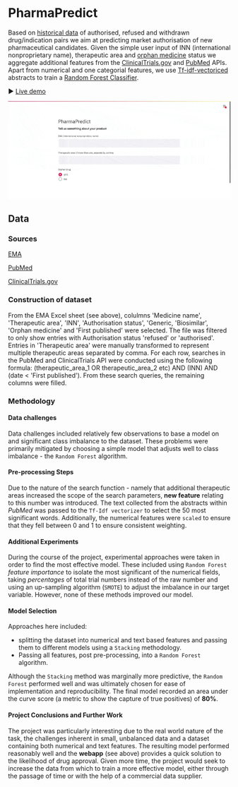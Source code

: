 # PharmaPredict
Based on [historical data](https://www.ema.europa.eu/en/medicines/download-medicine-data) of authorised, refused and withdrawn drug/indication pairs we aim at predicting market authorisation of new pharmaceutical candidates. Given the simple user input of INN (international nonproprietary name), therapeutic area and [orphan medicine](https://en.wikipedia.org/wiki/Orphan_drug) status we aggregate additional features from the [ClinicalTrials.gov](https://clinicaltrials.gov/api/) and [PubMed](https://www.ncbi.nlm.nih.gov/home/develop/api/) APIs. Apart from numerical and one categorial features, we use [Tf-idf-vectoriced](https://scikit-learn.org/stable/modules/feature_extraction.html#tfidf-term-weighting) abstracts to train a [Random Forest Classifier](https://scikit-learn.org/stable/modules/ensemble.html#random-forests).

▶ [Live demo](https://pharmapredict.herokuapp.com/)

![](demo.gif)

## Data
### Sources
[EMA](https://www.ema.europa.eu/en/medicines/download-medicine-data)

[PubMed](https://pubmed.ncbi.nlm.nih.gov/)

[ClinicalTrials.gov](https://clinicaltrials.gov/)

### Construction of dataset
From the EMA Excel sheet (see above), colulmns 'Medicine name', 'Therapeutic area', 'INN', 'Authorisation status', 'Generic, 'Biosimilar', 'Orphan medicine' and 'First published' were selected. The file was filtered to only show entries with Authorisation status 'refused' or 'authorised'.
Entries in 'Therapeutic area' were manually transformed to represent multiple therapeutic areas separated by comma.
For each row, searches in the PubMed and ClinicalTrials API were conducted using the following formula: (therapeutic_area_1 OR therapeutic_area_2 etc) AND (INN) AND (date < 'First published'). From these search queries, the remaining columns were filled.

### Methodology

#### Data challenges

Data challenges included relatively few observations to base a model on and  significant class imbalance to the dataset.
These problems were primarily mitigated by choosing a simple model that adjusts well to class imbalance - the `Random Forest`
algorithm.

#### Pre-processing Steps

Due to the nature of the search function - namely that additional therapeutic areas increased the scope of the search parameters,
 **new feature** relating to this number was introduced. The text collected from the abstracts within *PubMed* was passed to
 the `Tf-Idf vectorizer` to select the 50 most significant words. Additionally, the numerical features were `scaled` to ensure
 that they fell between 0 and 1 to ensure consistent weighting.

#### Additional Experiments

During the course of the project, experimental approaches were taken in order to find the most effective model. These included
using `Random Forest` *feature importance* to isolate the most significant of the numerical fields, taking *percentages* of
total trial numbers instead of the raw number and using an up-sampling algorithm (`SMOTE`) to adjust the imbalance in our target
variable. However, none of these methods improved our model.

#### Model Selection

Approaches here included:

  - splitting the dataset into numerical and text based features and passing them to different models using a `Stacking` methodology.
  - Passing all features, post pre-processing, into a `Random Forest` algorithm.

Although the `Stacking` method was marginally more predictive, the `Random Forest` performed well and was ultimately chosen
for ease of implementation and reproducibility. The final model recorded an area under the curve score (a metric to show the
capture of true positives) of **80%**.

#### Project Conclusions and Further Work

The project was particularly interesting due to the real world nature of the task, the challenges inherent in small,
unbalanced data and a dataset containing both numerical and text features. The resulting model performed reasonably well and
the **webapp** (see above) provides a quick solution to the likelihood of drug approval. Given more time, the project would
seek to increase the data from which to train a more effective model, either through the passage of time or with the help of
a commercial data supplier.
